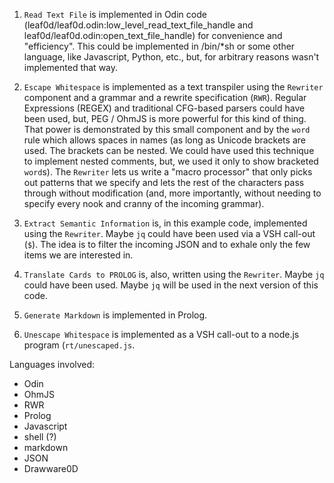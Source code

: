 1. `Read Text File` is implemented in Odin code (leaf0d/leaf0d.odin:low_level_read_text_file_handle and leaf0d/leaf0d.odin:open_text_file_handle) for convenience and "efficiency".  This could be implemented in /bin/*sh or some other language, like Javascript, Python, etc., but, for arbitrary reasons wasn't implemented that way.

2. `Escape Whitespace` is implemented as a text transpiler using the `Rewriter` component and a grammar and a rewrite specification (`RWR`).  Regular Expressions (REGEX) and traditional CFG-based parsers could have been used, but, PEG / OhmJS is more powerful for this kind of thing. That power is demonstrated by this small component and by the `word` rule which allows spaces in names (as long as Unicode brackets are used.  The brackets can be nested.  We could have used this technique to implement nested comments, but, we used it only to show bracketed `word`s). The `Rewriter` lets us write a "macro processor" that only picks out patterns that we specify and lets the rest of the characters pass through without modification (and, more importantly, without needing to specify every nook and cranny of the incoming grammar).

3. `Extract Semantic Information` is, in this example code, implemented using the `Rewriter`. Maybe `jq` could have been used via a VSH call-out (`$`).  The idea is to filter the incoming JSON and to exhale only the few items we are interested in.

4. `Translate Cards to PROLOG` is, also, written using the `Rewriter`. Maybe `jq` could have been used. Maybe `jq` will be used in the next version of this code.

5. `Generate Markdown` is implemented in Prolog.

6. `Unescape Whitespace` is implemented as a VSH call-out to a node.js program (`rt/unescaped.js`.

Languages involved:
- Odin
- OhmJS
- RWR
- Prolog
- Javascript
- shell (?)
- markdown
- JSON
- Drawware0D


